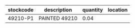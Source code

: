 |stockcode|description|quantity|location|
|---------|-----------|--------|--------|
|49210-P1|PAINTED 49210|0.04||
